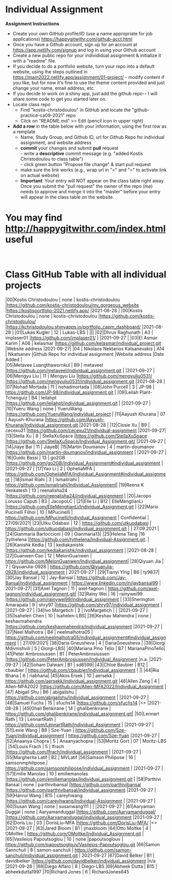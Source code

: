 # Individual Assignment

**Assignment Instructions**

- Create your own GitHub profile/ID (use a name appropriate for job applications) <https://happygitwithr.com/github-acct.html>
- Once you have a Github account, sign up for an account at <https://app.netlify.com/signup> and log in using your Github account
- Create a new public repo for your individidual assignment & initialize it with a "readme" file.
- If you decide to do a portfolio website, turn your repo into a default website, using the steps outlined in <https://mam2022.netlify.app/assignment/01-project/>
       - modify content if you like, but for now it's fine to use the theme content provided and just change your name, email address, etc.
- If you decide to work on a shiny app, just add the github repo-- I will share some code to get you started later on.
- Locate class repo
    - Find "kostis-christodoulou" in GitHub and locate the "github-practice-ca09-2021" repo
    - Click on "README.md" >> Edit (pencil icon in upper right)
- **Add a row** in the table below with your information, using the first row as a remplate
    - Name, Study Group, and Github ID, url for Github Repo for individual assignment, and  website address 
    - **commit** your changes and submit **pull** request   
            - write a **descriptive** commit message (e.g. "added Kostis Christodoulou to class table")  
            - click green button "Propose file change" & start pull request  
    - make sure the link works (e.g., wrap url in "<" and ">" to activate link on actual website)  
    - **Important**: Your entry will NOT appear on the class table right away.  Once you submit the "pull request" the owner of the repo (me) needs to approve and merge it into the "master" before your entry will appear in the class table on the website. 

# You may find <http://happygitwithr.com/index.html> useful
 
<br>

# Class GitHub Table with all individual projects

|00|Kostis Christodoulou   | none     | kostis-christodoulou |<https://github.com/kostis-christodoulou/my_gorgeous_website>   |<https://kostisportfolio-2021.netlify.app/>        |2021-08-28 |
|00|Kostis Christodoulou   | none     | kostis-christodoulou |<https://github.com/kostis-christodoulou/>   |<https://kchristodoulou.shinyapps.io/portfolio_capm_dashboard/>        |2021-08-28 |
|01|Lukas Kugler   | 12     | Lukas-LBS | |||
|02|Dhruv Raghunath   | A3     | implaser01 |<https://github.com/implaser01/>   |        |2021-09-27 |
|03|El Asmar Karim | A06 | kelasmar  |https://github.com/kelasmar/individual_project.git  |Website address              |2021-09-27|
|04 | Nikolaos Nektarios Katsanevakis | A14 | Nkatsanev            |Github Repo for individual assignment                      |Website address              |Date Added     |  
|05|Metavee Luangthawornkul   | B9     | metaveel |https://github.com/metaveel/individual_assignment.git  |      |2021-09-27 |
|06|Mengyu Liu   | 11    | Mengyu Liu |<https://github.com/mengyuliu0531/>   |<https://github.com/mengyuliu0531/individual_assignment.git>        |2021-08-28 |
|07|Nohad Mortada   | 11     | nohadmortada |
|08|John Purcell   | 3     | JP-98 | https://github.com/JP-98/individual_assignment.git |
|09|Leilah Plant-Tchenguiz   | B4     | leilahpt |<https://github.com/leilahpt/individual_assignment.git>   |        |2021-09-27 |
|10|Yueru Wang   | none     | YueruWang |<https://github.com/YueruWang/individual_project>   |
|11|Aayush Khurana   | 07   | Aayush-Khurana |https://github.com/Aayush-Khurana/Individual_assignment.git |2021-08-28 |
|12|Cissie Xu   | B9   | cecexu21 |<https://github.com/cecexu21/individual-assignment>   |2021-09-27|
|13|Stella Xu   | 8     | StellaXuSpace |<https://github.com/StellaXuSpace>   |<https://github.com/StellaXuSpace/Individual_Assignment.git/>        |2021-09-27 |
|14|Jiaye Bai   | 11     | JiayeB|
|15|Martin Doumanov   | 4     | martin-doumanov |<https://github.com/martin-doumanov/individual_assignment>   |        |2021-09-27 |
|16|Guido Bassi   | 13     | go2GB |https://github.com/go2GB/Individual_Assignment#individual_assignment   |          |2021-09-27 |
|17|Yao Li   | 2     | OpheliaMFA | <https://github.com/OpheliaMFA/Individual_Assignment#individual_assignment>   |
|18|Ismail Riahi   | 3    | Ismailriahi | https://github.com/ismailriahi/Individual_Assignment|
|19|Reena K Venkatesh   | 13     | reenalisha24 |<https://github.com/reenalisha24/individual_assignment>   |
|20|Jacopo Lorusso Caputi | B3 | JacopoLC |
|21|Elle Li   | B12     | ElleMengtianLi |<https://github.com/ElleMengtianLi/Individual_Assignment.git>   |
|22|Mario Pucinelli Filhoi   | 10     | MPucinelli | https://github.com/MPucinelli/Individual_Assignment | Confidential | 27/09/2021|
|23|Utku Odabasi   | 12     | <https://github.com/utkuodabasi> | <https://github.com/utkuodabasi/individual_assignment.git> |  | 27.09.2021 | 
|24|Gianmaria Bartoccioni  | 09     | Gianmaria13|
|25|Helena Tang    |16   |tythelena   |<https://github.com/tythelena/Individual-Assignment.git>. |
|26|Kanishk Kedia   | 13     | kediakanishk |https://github.com/kediakanishk/individual_assignment   |        |2021-08-28 |
|27|Guanwen Cao    | 12     | MelonGuanwen | https://github.com/MelonGuanwen/Individual_assignment|
|28|Qiyuan Jia   | 7     | QiyuanJia-0928 | <https://github.com/QiyuanJia-0928/individual_assignment> | 2021-09-27 |
|29|Tianyi Ying    | B6     | ty9837|
|30|Jay Bansal   | 12     | Jay-Bansal | https://github.com/Jay-Bansal/individual_assignment | https://www.linkedin.com/in/jaybansal99 | 2021-09-27|
|31|Axel Tagnon   | 11     | axel-tagnon | https://github.com/axel-tagnon/individual_assignment.git|
|32|Rainy Wei   | 16     | rainywei99 |<https://github.com/rainywei99/individual_assignment>   |
|33|Sherington Amarapala   | 9     | shry97 |<https://github.com/shry97/individual_assignment>   |       |2021-09-27 |
|34|Ivo Margetich   | 3     | IvoMargetich |   |       |2021-09-27 |
|35|Isahelen Chen   | 10     | Isahelen-LBS|
|36|Keshav Mahendra   | none     | keshavmahendra |<https://github.com/keshavmahendra/individual_assignment>        |2021-09-27 |
|37|Neel Malhotra   | B4     | neelmalhotra05 | https://github.com/neelmalhotra05/individual_assignment#individual_assignment |  | 27/09/2021|
|38|Daria Gneusheva   | 4     | DariaGneusheva |
|39|Giorgi Mdivnishvili   | 5     | Giorgi-LBS|
|40|Mariana Pino Tello   | B7     | MarianaPinoTello|
|41|Peter Ambrosiussen  | B1     | PeterAmbrosiussen |https://github.com/PeterAmbrosiussen/Individual_Assignment   |n.a.        |2021-09-27 |
|42|Soham Dalwani   | B1     | sd6599|
|43|Chloé Baubier   | B12     | cbaubier | https://github.com/cbaubier/Individual_assignment | ||
|44|Ria Bhana   | 6     | riabhana|
|45|Akos Ersek     | 10     | aersekk | https://github.com/aersekk/individual_assignment.git
|46|Allen Zeng   | 4     | Allen-MFA2022 |<https://github.com/Allen-MFA2022/Individual_Assignment>   |
|47| Abigail Shu   | B6     | abigailshu | <https://github.com/abigailshu/individual_assignment> | |2021-09-27 |
|48|Samuel Fuchs   | 15     | sfuchs14 |<https://github.com/sfuchs14>   |<>        |2021-08-28 |
|49|Ghali Benkirane   | 14     | ghalibenkirane | https://github.com/ghalibenkirane/individual_assignment.git|
|50|Lennart Rath   | 13     | LennartRath | https://github.com/LennartRath/Individual_Assignment  |     |2021-09-27 |
|51|Lexie Wang   | B8   | Sze-Yuan | <https://github.com/Sze-Yuan/individual_assignment>   | <https://github.com/Sze-Yuan>     |2021-09-27 |
|52|Anaanya Chopra  | 5    | Anaanyachopra |
|53|Moritz Gort   | 07     | Moritz-LBS |
|54|Louis Frach   | 5     | lfrach |https://github.com/lfrach/individual_assignment   |        |2021-09-27 |
|55|Margherita Latif   | B2     | MVLatif
|56|Samson Philipose   | 16     | samsonmphilipose | <https://github.com/samsonphilipose/individual_assignment>   |<none yet>        |2021-09-27 |
|57|Emilie Manolas   | 10     | emiliemanolas |https://github.com/emiliemanolas/Individual_assignment.git  | 
|58|Parthivi Bansal   | none     | parthivibansal |<https://github.com/parthivibansal>   |<https://github.com/parthivibansal/individual_assignment>        |2021-09-27 |
|59|Hanrui Wang   | B15     | careyhwang |<https://github.com/careyhwang/Individual-Assignment>   |        |2021-09-27 |
|60|Susan Wang   | none     | susanwang111 |  |     |2021-09-27 |
|61|Aaryaman Duggal   | none     | Aaryamanduggal |<https://github.com/Aaryamanduggal/>   |<https://github.com/Aaryamanduggal/individual_assignment>        |2021-09-27 |
|62|Doris Liu   | 03     | DorisLiu-MFA |<https://github.com/DorisLiu-MFA/>   |<>        |2021-09-27 |
|63|Jared Bloom   | B1     | jmaxbloom
|64|Otto Moltke    | 4      | OMoltke | https://github.com/OMoltke/Individual_Assignment.git    |
|65|Vasileios Papoutsoglou | 10 | none |papoutsoglouv | https://github.com/papoutsoglouv/Vasileios-Papoutsoglou.git
|66|Samon Sannchuli | 8 | samon-sanchuli | https://github.com/samon-sanchuli/individual_assignment.git | 2021-09-27
|67|David Belker   | B1     | davidbelker |https://github.com/davidbelker/individual_assignment   |n/a        |2021-09-28 |
|68|Diego Alfaro   | 8     | Diego-LBS
|69|Abheek Dutta   | B15     | abheekdutta1997
|70|Richard Jones   | 6     | RichardJones645
